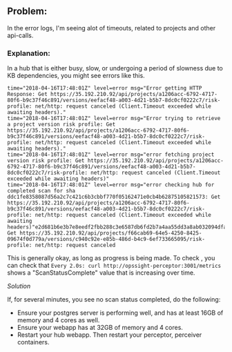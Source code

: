 ## Problem:

In the error logs, I'm seeing alot of timeouts, related to projects and other api-calls.

### Explanation: 

In a hub that is either busy, slow, or undergoing a period of slowness due to KB dependencies, you might see errors like this.

```
time="2018-04-16T17:48:01Z" level=error msg="Error getting HTTP Response: Get https://35.192.210.92/api/projects/a1206acc-6792-4717-80f6-b9c37f46c891/versions/eefacf48-a003-4d21-b5b7-8dc0cf0222c7/risk-profile: net/http: request canceled (Client.Timeout exceeded while awaiting headers)."
time="2018-04-16T17:48:01Z" level=error msg="Error trying to retrieve a project version risk profile: Get https://35.192.210.92/api/projects/a1206acc-6792-4717-80f6-b9c37f46c891/versions/eefacf48-a003-4d21-b5b7-8dc0cf0222c7/risk-profile: net/http: request canceled (Client.Timeout exceeded while awaiting headers)."
time="2018-04-16T17:48:01Z" level=error msg="error fetching project version risk profile: Get https://35.192.210.92/api/projects/a1206acc-6792-4717-80f6-b9c37f46c891/versions/eefacf48-a003-4d21-b5b7-8dc0cf0222c7/risk-profile: net/http: request canceled (Client.Timeout exceeded while awaiting headers)"
time="2018-04-16T17:48:01Z" level=error msg="error checking hub for completed scan for sha ddc1fe8358087d56a2c7c421c6b3cbbf770f05162471e0cb4b62875105821573: Get https://35.192.210.92/api/projects/a1206acc-6792-4717-80f6-b9c37f46c891/versions/eefacf48-a003-4d21-b5b7-8dc0cf0222c7/risk-profile: net/http: request canceled (Client.Timeout exceeded while awaiting headers)"e2d681b6e3b7e8eedf2fbb288c3e6587db6fd2b7a4aa55dd3a8ab032094dfa8c: Get https://35.192.210.92/api/projects/f66cab69-64e5-4250-8425-09674f0d779a/versions/c940c92e-e85b-486d-b4c9-6ef733665095/risk-profile: net/http: request canceled 
```
This is generally okay, as long as progress is being made.  To check , you can check that `Every 2.0s: curl http://opssight-perceptor:3001/metrics ` shows a "ScanStatusComplete" value that is increasing over time.  

*Solution*

If, for several minutes, you see no scan status completed, do the following:

- Ensure your postgres server is performing well, and has at least 16GB of memory and 4 cores as well.
- Ensure your webapp has at 32GB of memory and 4 cores.
- Restart your hub webapp.  Then restart your perceptor, perceiver containers.
